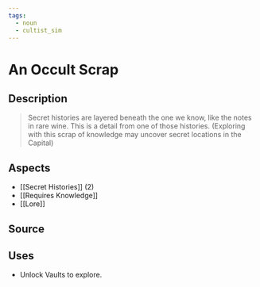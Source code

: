 ```yaml
---
tags:
  - noun
  - cultist_sim
---
```


# An Occult Scrap

## Description

> Secret histories are layered beneath the one we know, like the notes in rare wine. This is a detail from one of those histories. 
> (Exploring with this scrap of knowledge may uncover secret locations in the Capital)

## Aspects
- [[Secret Histories]] (2)
- [[Requires Knowledge]]
- [[Lore]]
## Source

## Uses
- Unlock Vaults to explore. 